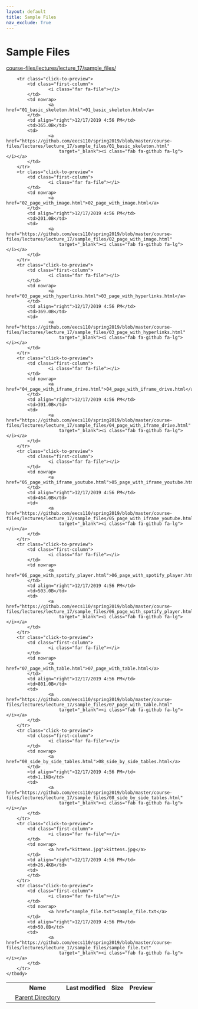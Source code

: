 ```yaml
---
layout: default
title: Sample Files
nav_exclude: True
---
```


# Sample Files

[course-files/lectures/lecture_17/sample_files/](.)

<table class="tbl-files">
    <tbody>
        <tr>
            <th valign="top"></th>
            <th>Name</th>
            <th>Last modified</th>
            <th>Size</th>
            <th>Preview</th>
        </tr>
        <tr>
            <td valign="top">
                <i class="fa fa-folder-open"></i>
            </td>
            <td><a href="../">Parent Directory</a></td>
            <td>&nbsp;</td>
            <td>&nbsp;</td>
            <td>&nbsp;</td>
        </tr>

        <tr class="click-to-preview">
            <td class="first-column">
                    <i class="far fa-file"></i>
            </td>
            <td nowrap>
                    <a href="01_basic_skeleton.html">01_basic_skeleton.html</a>
            </td>
            <td align="right">12/17/2019 4:56 PM</td>
            <td>365.0B</td>
            <td>
                    <a href="https://github.com/eecs110/spring2019/blob/master/course-files/lectures/lecture_17/sample_files/01_basic_skeleton.html"
                        target="_blank"><i class="fab fa-github fa-lg"></i></a>
            </td>
        </tr>
        <tr class="click-to-preview">
            <td class="first-column">
                    <i class="far fa-file"></i>
            </td>
            <td nowrap>
                    <a href="02_page_with_image.html">02_page_with_image.html</a>
            </td>
            <td align="right">12/17/2019 4:56 PM</td>
            <td>201.0B</td>
            <td>
                    <a href="https://github.com/eecs110/spring2019/blob/master/course-files/lectures/lecture_17/sample_files/02_page_with_image.html"
                        target="_blank"><i class="fab fa-github fa-lg"></i></a>
            </td>
        </tr>
        <tr class="click-to-preview">
            <td class="first-column">
                    <i class="far fa-file"></i>
            </td>
            <td nowrap>
                    <a href="03_page_with_hyperlinks.html">03_page_with_hyperlinks.html</a>
            </td>
            <td align="right">12/17/2019 4:56 PM</td>
            <td>369.0B</td>
            <td>
                    <a href="https://github.com/eecs110/spring2019/blob/master/course-files/lectures/lecture_17/sample_files/03_page_with_hyperlinks.html"
                        target="_blank"><i class="fab fa-github fa-lg"></i></a>
            </td>
        </tr>
        <tr class="click-to-preview">
            <td class="first-column">
                    <i class="far fa-file"></i>
            </td>
            <td nowrap>
                    <a href="04_page_with_iframe_drive.html">04_page_with_iframe_drive.html</a>
            </td>
            <td align="right">12/17/2019 4:56 PM</td>
            <td>391.0B</td>
            <td>
                    <a href="https://github.com/eecs110/spring2019/blob/master/course-files/lectures/lecture_17/sample_files/04_page_with_iframe_drive.html"
                        target="_blank"><i class="fab fa-github fa-lg"></i></a>
            </td>
        </tr>
        <tr class="click-to-preview">
            <td class="first-column">
                    <i class="far fa-file"></i>
            </td>
            <td nowrap>
                    <a href="05_page_with_iframe_youtube.html">05_page_with_iframe_youtube.html</a>
            </td>
            <td align="right">12/17/2019 4:56 PM</td>
            <td>464.0B</td>
            <td>
                    <a href="https://github.com/eecs110/spring2019/blob/master/course-files/lectures/lecture_17/sample_files/05_page_with_iframe_youtube.html"
                        target="_blank"><i class="fab fa-github fa-lg"></i></a>
            </td>
        </tr>
        <tr class="click-to-preview">
            <td class="first-column">
                    <i class="far fa-file"></i>
            </td>
            <td nowrap>
                    <a href="06_page_with_spotify_player.html">06_page_with_spotify_player.html</a>
            </td>
            <td align="right">12/17/2019 4:56 PM</td>
            <td>503.0B</td>
            <td>
                    <a href="https://github.com/eecs110/spring2019/blob/master/course-files/lectures/lecture_17/sample_files/06_page_with_spotify_player.html"
                        target="_blank"><i class="fab fa-github fa-lg"></i></a>
            </td>
        </tr>
        <tr class="click-to-preview">
            <td class="first-column">
                    <i class="far fa-file"></i>
            </td>
            <td nowrap>
                    <a href="07_page_with_table.html">07_page_with_table.html</a>
            </td>
            <td align="right">12/17/2019 4:56 PM</td>
            <td>801.0B</td>
            <td>
                    <a href="https://github.com/eecs110/spring2019/blob/master/course-files/lectures/lecture_17/sample_files/07_page_with_table.html"
                        target="_blank"><i class="fab fa-github fa-lg"></i></a>
            </td>
        </tr>
        <tr class="click-to-preview">
            <td class="first-column">
                    <i class="far fa-file"></i>
            </td>
            <td nowrap>
                    <a href="08_side_by_side_tables.html">08_side_by_side_tables.html</a>
            </td>
            <td align="right">12/17/2019 4:56 PM</td>
            <td>1.1KB</td>
            <td>
                    <a href="https://github.com/eecs110/spring2019/blob/master/course-files/lectures/lecture_17/sample_files/08_side_by_side_tables.html"
                        target="_blank"><i class="fab fa-github fa-lg"></i></a>
            </td>
        </tr>
        <tr class="click-to-preview">
            <td class="first-column">
                    <i class="far fa-file"></i>
            </td>
            <td nowrap>
                    <a href="kittens.jpg">kittens.jpg</a>
            </td>
            <td align="right">12/17/2019 4:56 PM</td>
            <td>26.4KB</td>
            <td>
            </td>
        </tr>
        <tr class="click-to-preview">
            <td class="first-column">
                    <i class="far fa-file"></i>
            </td>
            <td nowrap>
                    <a href="sample_file.txt">sample_file.txt</a>
            </td>
            <td align="right">12/17/2019 4:56 PM</td>
            <td>50.0B</td>
            <td>
                    <a href="https://github.com/eecs110/spring2019/blob/master/course-files/lectures/lecture_17/sample_files/sample_file.txt"
                        target="_blank"><i class="fab fa-github fa-lg"></i></a>
            </td>
        </tr>
    </tbody>
</table>

